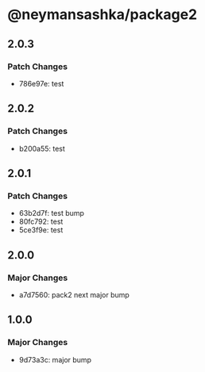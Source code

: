 # @neymansashka/package2

## 2.0.3

### Patch Changes

- 786e97e: test

## 2.0.2

### Patch Changes

- b200a55: test

## 2.0.1

### Patch Changes

- 63b2d7f: test bump
- 80fc792: test
- 5ce3f9e: test

## 2.0.0

### Major Changes

- a7d7560: pack2 next major bump

## 1.0.0

### Major Changes

- 9d73a3c: major bump
